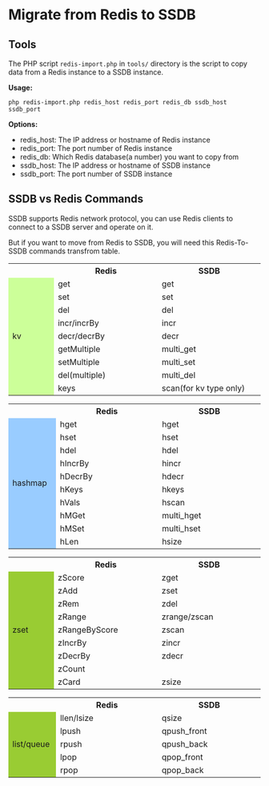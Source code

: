 # Migrate from Redis to SSDB

## Tools

The PHP script ```redis-import.php``` in ```tools/``` directory is the script to copy data from a Redis instance to a SSDB instance.

__Usage:__

```
php redis-import.php redis_host redis_port redis_db ssdb_host ssdb_port
```

__Options:__

* redis_host: The IP address or hostname of Redis instance
* redis_port: The port number of Redis instance
* redis_db: Which Redis database(a number) you want to copy from
* ssdb_host: The IP address or hostname of SSDB instance
* ssdb_port: The port number of SSDB instance

## SSDB vs Redis Commands

SSDB supports Redis network protocol, you can use Redis clients to connect to a SSDB server and operate on it.

But if you want to move from Redis to SSDB, you will need this Redis-To-SSDB commands transfrom table.

<table>
<tr>
	<th width="80"></th>
	<th width="200">Redis</th>
	<th width="200">SSDB</th>
</tr>

<tr>
	<td rowspan="9" style="background: #cf9;">kv</td>
	<td>get</td><td>get</td>
</tr>
<tr><td>set</td><td>set</td></tr>
<tr><td>del</td><td>del</td></tr>
<tr><td>incr/incrBy</td><td>incr</td></tr>
<tr><td>decr/decrBy</td><td>decr</td></tr>
<tr><td>getMultiple</td><td>multi_get</td></tr>
<tr><td>setMultiple</td><td>multi_set</td></tr>
<tr><td>del(multiple)</td><td>multi_del</td></tr>
<tr><td>keys</td><td>scan(for kv type only)</td></tr>
</table>

<table>
<tr>
	<th width="80"></th>
	<th width="200">Redis</th>
	<th width="200">SSDB</th>
</tr>
<tr>
	<td rowspan="10" style="background: #9cf;">hashmap</td>
	<td>hget</td><td>hget</td>
</tr>
<tr><td>hset</td><td>hset</td></tr>
<tr><td>hdel</td><td>hdel</td></tr>
<tr><td>hIncrBy</td><td>hincr</td></tr>
<tr><td>hDecrBy</td><td>hdecr</td></tr>
<tr><td>hKeys</td><td>hkeys</td></tr>
<tr><td>hVals</td><td>hscan</td></tr>
<tr><td>hMGet</td><td>multi_hget</td></tr>
<tr><td>hMSet</td><td>multi_hset</td></tr>
<tr><td>hLen</td><td>hsize</td></tr>

</table>



<table>
<tr>
	<th width="80"></th>
	<th width="200">Redis</th>
	<th width="200">SSDB</th>
</tr>
<tr>
	<td rowspan="9" style="background: #9c3;">zset</td>
	<td>zScore</td><td>zget</td>
</tr>
<tr><td>zAdd</td><td>zset</td></tr>
<tr><td>zRem</td><td>zdel</td></tr>
<tr><td>zRange</td><td>zrange/zscan</td></tr>
<tr><td>zRangeByScore</td><td>zscan</td></tr>
<tr><td>zIncrBy</td><td>zincr</td></tr>
<tr><td>zDecrBy</td><td>zdecr</td></tr>
<tr><td>zCount</td><td></td></tr>
<tr><td>zCard</td><td>zsize</td></tr>
</table>


<table>
<tr>
	<th width="80"></th>
	<th width="200">Redis</th>
	<th width="200">SSDB</th>
</tr>
<tr>
	<td rowspan="9" style="background: #9c3;">list/queue</td>
	<td>llen/lsize</td><td>qsize</td>
</tr>
<tr><td>lpush</td><td>qpush_front</td></tr>
<tr><td>rpush</td><td>qpush_back</td></tr>
<tr><td>lpop</td><td>qpop_front</td></tr>
<tr><td>rpop</td><td>qpop_back</td></tr>
</table>
